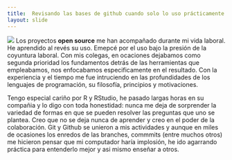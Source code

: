 ```yaml
---
title:  Revisando las bases de github cuando solo lo uso prácticamente
layout: slide
---
```

![](https://res.cloudinary.com/practicaldev/image/fetch/s--NUSRQ-3J--/c_limit%2Cf_auto%2Cfl_progressive%2Cq_auto%2Cw_880/https://i.redd.it/5iphhycu0io11.png)
Los proyectos **open source** me han acompañado durante mi vida laboral. He aprendido al revés su uso. Emepcé por el uso bajo la presión de la coyuntura laboral. Con mis colegas, en ocaciones dejabamos como segunda prioridad los fundamentos detrás de las herramientas que empleabamos, nos enfocabamos especificamente en el resultado. Con la experiencia y el tiempo me fue intruciendo en las profundidades de los lenguajes de programación, su filosofía, principios y motivaciones. 

Tengo especial cariño por R y RStudio, he pasado largas horas en su compañia y lo digo con toda honestidad: nunca me deja de sorprender la variedad de formas en que se pueden resolver las preguntas que uno se plantea. Creo que no se deja nunca de aprender y creo en el poder de la colaboración. Git y Github se unieron a mis actividades y aunque en miles de ocasiones los enredos de las branches, commmits (entre muchos otros) me hicieron pensar que mi computador haría implosión, he ido agarrando práctica para entenderlo mejor y asi mismo enseñar a otros.
